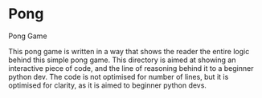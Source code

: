 # Pong
Pong Game 

This pong game is written in a way that shows the reader the entire logic behind this simple pong game.
This directory is aimed at showing an interactive piece of code, and the line of reasoning behind it to a beginner python dev. 
The code is not optimised for number of lines, but it is optimised for clarity, as it is aimed to beginner python devs.
